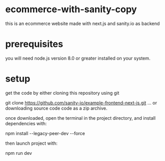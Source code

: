 # ecommerce-with-sanity-copy
this is an ecommerce website made with next.js and sanity.io as backend
# prerequisites
you will need node.js version 8.0 or greater installed on your system.

# setup
get the code by either cloning this repository using git

git clone https://github.com/sanity-io/example-frontend-next-js.git
... or downloading source code code as a zip archive.

once downloaded, open the terminal in the project directory, and install dependencies with:

npm install --legacy-peer-dev --force

then launch project with:

npm run dev 
